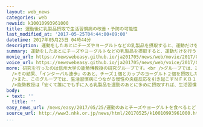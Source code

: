 ```yaml
---
layout: web_news
categories: web
newsid: k10010993961000
title: 運動後に乳製品摂取で生活習慣病の改善・予防の可能性
last_modified_at: '2017-05-25T04:44:00+09:00'
datetime: 2017年05月25日 04時44分
description: 運動をしたあとにチーズやヨーグルトなどの乳製品を摂取すると、運動だけを行うより筋力が増加し、生活習慣病の改善や予防にもつながる可能性があるという研究結果を信州大学の研究グループがまとめました。
summary: 運動をしたあとにチーズやヨーグルトなどの乳製品を摂取すると、運動だけを行うより筋力が増加し、生活習慣病の改善や予防にもつながる可能性があるという研究結果を信州大学の研究グループがまとめました。
movie_url: https://newswebeasy.github.io/ja201705/news/web/movie/2017/05/25/k10010993961000.mp4
voice_url: https://newswebeasy.github.io/ja201705/news/web/voice/2017/05/25/k10010993961000.mp3
more: 研究を行ったのは信州大学の能勢博教授の研究グループです。<br />グループでは、速歩き＝速歩とゆっくりとした歩きを３分ごとに交互に行う、「インターバル速歩」という運動を続けている女性３７人を３つのグループに分け、運動の直後に乳製品を摂取することで体にどのような効果が現れるか調べました。<br
  />その結果、「インターバル速歩」のあと、チーズ１個とカップのヨーグルト２個を摂取したグループでは、５か月後の筋力が何も摂取しなかったグループがほとんど変わらなかったのに対し平均で８％増加しました。<br
  />また、このグループでは、生活習慣病につながる慢性の炎症反応を引き起こすＮＦＫＢ１と２という２つの遺伝子の働きが、それぞれ平均で２９％と４４％抑えられていました。<br
  />能勢教授は「安くて誰にでも手に入る乳製品を運動のあとに多めに摂取すれば、生活習慣病の症状を改善したり予防したりできると考えられる」と話しています。
body:
- text: ''
  title: ''
easy_news_url: /news/easy/2017/05/25/運動のあとチーズやヨーグルトを食べるとどうなるか調べる/
source_url: http://www3.nhk.or.jp/news/html/20170525/k10010993961000.html?utm_int=news-life_contents_list-items_001
...
```

